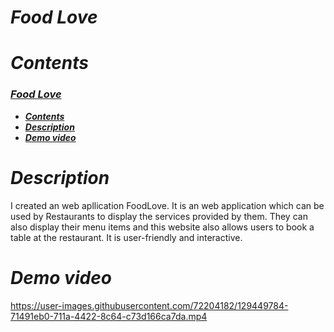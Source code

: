 # _*Food Love*_

# _Contents_

###  [**_Food Love_**](#food-love)
  - [**_Contents_**](#contents)
  - [**_Description_**](#description)
  - [**_Demo video_**](#demo-video)

# _Description_

I created an web apllication FoodLove. It is an web application which can be used by Restaurants to display the services provided by them. They can also display their menu items and this website also allows users to book a table at the restaurant. It is user-friendly and interactive. 
# _Demo video_


https://user-images.githubusercontent.com/72204182/129449784-71491eb0-711a-4422-8c64-c73d166ca7da.mp4






